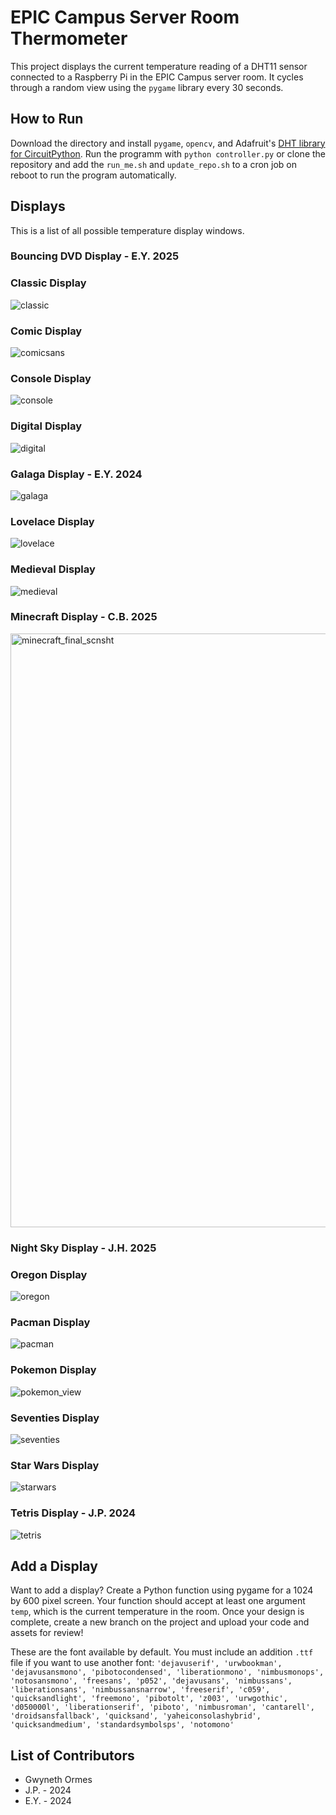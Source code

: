 # EPIC Campus Server Room Thermometer 

This project displays the current temperature reading of  a DHT11 sensor connected to a Raspberry Pi in the EPIC Campus server room. It cycles through a random view using the `pygame` library every 30 seconds. 

## How to Run
Download the directory and install `pygame`, `opencv`, and Adafruit's [DHT library for CircuitPython](https://learn.adafruit.com/dht-humidity-sensing-on-raspberry-pi-with-gdocs-logging/python-setup). Run the programm with `python controller.py` or clone the repository and add the `run_me.sh` and `update_repo.sh` to a cron job on reboot to run the program automatically. 

## Displays
This is a list of all possible temperature display windows. 
### Bouncing DVD Display - E.Y. 2025

### Classic Display
![classic](https://github.com/gormes-EPIC/thermometer/assets/134316348/8bd66990-c26e-4dab-9f7e-413e9628564f)

### Comic Display
![comicsans](https://github.com/gormes-EPIC/thermometer/assets/134316348/a5dd3210-a879-4644-abab-ec9ae0913a78)

### Console Display
![console](https://github.com/gormes-EPIC/thermometer/assets/134316348/9c2769e0-fe94-4246-9c07-cec7184d931c)

### Digital Display
![digital](https://github.com/gormes-EPIC/thermometer/assets/134316348/5b1b3a18-8f41-451a-8aa1-98fe3309f9cd)

### Galaga Display - E.Y. 2024
![galaga](https://github.com/gormes-EPIC/thermometer/assets/134316348/ff984fe7-0cd5-4890-bf7f-ececb522be7e)

### Lovelace Display
![lovelace](https://github.com/gormes-EPIC/thermometer/assets/134316348/10513ec9-518c-4032-abbb-582bb3d588b2)

### Medieval Display
![medieval](https://github.com/gormes-EPIC/thermometer/assets/134316348/b48049de-7f6c-4d62-8a13-8b5a10593499)

### Minecraft Display - C.B. 2025
<img width="1534" height="950" alt="minecraft_final_scnsht" src="https://github.com/user-attachments/assets/198d24c7-6de1-4795-8d3a-a36c57a29d5f" />

### Night Sky Display - J.H. 2025

### Oregon Display
![oregon](https://github.com/gormes-EPIC/thermometer/assets/134316348/7adc48ed-71e9-4eea-bf3f-66d545dd93e1)

### Pacman Display
![pacman](https://github.com/gormes-EPIC/thermometer/assets/134316348/fcbf15d4-d685-422b-bba7-86d95e6a056a)

### Pokemon Display
![pokemon_view](https://github.com/user-attachments/assets/4586fceb-b4e4-4e00-adcd-24eac1a0c754)

### Seventies Display
![seventies](https://github.com/gormes-EPIC/thermometer/assets/134316348/97528186-27d4-4790-8d4f-97fc9f7e99f1)

### Star Wars Display
![starwars](https://github.com/gormes-EPIC/thermometer/assets/134316348/6e82e1ef-7cec-49ed-9b0f-6d6585a66f09)

### Tetris Display - J.P. 2024
![tetris](https://github.com/gormes-EPIC/thermometer/assets/134316348/f63df171-59a2-40c8-9422-d3767e209f4b)

## Add a Display

Want to add a display? Create a Python function using pygame for a 1024 by 600 pixel screen. Your function should accept at least one argument `temp`, which is the current temperature in the room. Once your design is complete, create a new branch on the project and upload your code and assets for review!

These are the font available by default. You must include an addition `.ttf` file if you want to use another font: `'dejavuserif', 'urwbookman', 'dejavusansmono', 'pibotocondensed', 'liberationmono', 'nimbusmonops', 'notosansmono', 'freesans', 'p052', 'dejavusans', 'nimbussans', 'liberationsans', 'nimbussansnarrow', 'freeserif', 'c059', 'quicksandlight', 'freemono', 'pibotolt', 'z003', 'urwgothic', 'd050000l', 'liberationserif', 'piboto', 'nimbusroman', 'cantarell', 'droidsansfallback', 'quicksand', 'yaheiconsolashybrid', 'quicksandmedium', 'standardsymbolsps', 'notomono'`

## List of Contributors
- Gwyneth Ormes
- J.P. - 2024
- E.Y. - 2024
